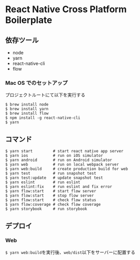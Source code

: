 # React Native Cross Platform Boilerplate

## 依存ツール

* node
* yarn
* react-native-cli
* flow

### Mac OS でのセットアップ

プロジェクトルートにて以下を実行する

```
$ brew install node
$ brew install yarn
$ brew install flow
$ npm install -g react-native-cli
$ yarn
```

## コマンド

```
$ yarn start         # start react native app server
$ yarn ios           # run on iOS simulator
$ yarn android       # run on Android simulator
$ yarn web           # run on local webpack server
$ yarn web:build     # create production build for web
$ yarn test          # run snapshot test
$ yarn test:update   # update snapshot test
$ yarn eslint        # run eslint
$ yarn eslint:fix    # run eslint and fix error
$ yarn flow:start    # start flow server
$ yarn flow:start    # stop flow server
$ yarn flow:start    # check flow status
$ yarn flow:coverage # check flow coverage
$ yarn storybook     # run storybook
```

## デプロイ

### Web

`$ yarn web:build`を実行後、`web/dist`以下をサーバーに配置する
